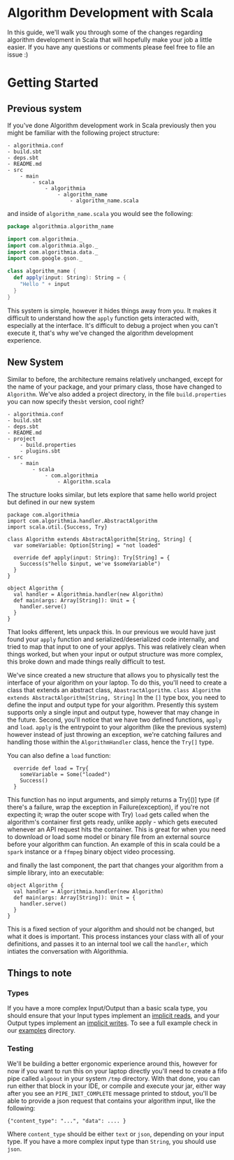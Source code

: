 Algorithm Development with Scala
====================

In this guide, we'll walk you through some of the changes regarding algorithm development 
in Scala that will hopefully make your job a little easier. If you have any questions or comments please feel free to file an issue :)

# Getting Started

## Previous system

If you've done Algorithm development work in Scala previously then you might be familiar with the following project structure:
```
- algorithmia.conf
- build.sbt
- deps.sbt
- README.md
- src
    - main
        - scala
            - algorithmia
                - algorithm_name
                    - algorithm_name.scala
```

and inside of `algorithm_name.scala` you would see the following:

```scala
package algorithmia.algorithm_name

import com.algorithmia._
import com.algorithmia.algo._
import com.algorithmia.data._
import com.google.gson._

class algorithm_name {
  def apply(input: String): String = {
    "Hello " + input
  }
}

```

This system is simple, however it hides things away from you. It makes it difficult to understand how the `apply` function gets interacted with, especially at the interface.
It's difficult to debug a project when you can't execute it, that's why we've changed the algorithm development experience.

## New System
Similar to before, the architecture remains relatively unchanged, except for the name of your package, and your primary class, those have changed to `Algorithm`. 
We've also added a project directory, in the file `build.properties` you can now specify the`sbt` version, cool right?

```
- algorithmia.conf
- build.sbt
- deps.sbt
- README.md
- project
    - build.properties
    - plugins.sbt 
- src
    - main
        - scala
            - com.algorithmia
                - Algorithm.scala
```

The structure looks similar, but lets explore that same hello world project but defined in our new system

```
package com.algorithmia
import com.algorithmia.handler.AbstractAlgorithm
import scala.util.{Success, Try}

class Algorithm extends AbstractAlgorithm[String, String] {
  var someVariable: Option[String] = "not loaded"

  override def apply(input: String): Try[String] = {
    Success(s"hello $input, we've $someVariable")
  }
}

object Algorithm {
  val handler = Algorithmia.handler(new Algorithm)
  def main(args: Array[String]): Unit = {
    handler.serve()
  }
}

```
That looks different, lets unpack this.
In our previous we would have just found your `apply` function and serialized/deserialized code internally, and tried to map that input to one of your applys.
This was relatively clean when things worked, but when your input or output structure was more complex, this broke down and made things really difficult to test.

We've since created a new structure that allows you to physically test the interface of your algorithm on your laptop. To do this, you'll need to create a class that extends an abstract class,
`AbastractAlgorithm`.
`class Algorithm extends AbstractAlgorithm[String, String]`
In the `[]` type box, you need to define the input and output type for your algorithm. Presently this system supports only a single input and output type, however that may change in the future.
Second, you'll notice that we have two defined functions, `apply` and `load`. `apply` is the entrypoint to your algorithm (like the previous system) however instead of just throwing an exception, we're catching failures and handling those within the `AlgorithmHandler` class, hence the `Try[]` type.

You can also define a `load` function:
``` 
  override def load = Try{
    someVariable = Some("loaded")
    Success()
  }
```
This function has no input arguments, and simply returns a Try[()] type (if there's a failure, wrap the exception in Failure(exception), if you're not expecting it; wrap the outer scope with Try)
`load` gets called when the algorithm's container first gets ready, unlike apply - which gets executed whenever an API request hits the container. This is great for when you need to download or load some model or binary file from an external source before your algorithm can function.
An example of this in scala could be a `spark` instance or a `ffmpeg` binary object video processing.


and finally the last component, the part that changes your algorithm from a simple library, into an executable:

``` 
object Algorithm {
  val handler = Algorithmia.handler(new Algorithm)
  def main(args: Array[String]): Unit = {
    handler.serve()
  }
}
```
This is a fixed section of your algorithm and should not be changed, but what it does is important. This process instances your class with all of your definitions, and passes it to an internal tool we call the `handler`, which 
intiates the conversation with Algorithmia. 

## Things to note

### Types
If you have a more complex Input/Output than a basic scala type, you should ensure that your Input types implement an [implicit reads](), and your Output types implement an [implicit writes](). 
To see a full example check in our [examples](algorithm_examples.hello_world) directory.

### Testing
We'll be building a better ergonomic experience around this, however for now if you want to run this on your laptop directly you'll need to create a fifo pipe called `algoout` in your system `/tmp` directory.
With that done, you can run either that block in your IDE, or compile and execute your jar, either way after you see an `PIPE_INIT_COMPLETE` message printed to stdout, you'll be able to provide a json request that contains your algorithm input, like the following:
```
{"content_type": "...", "data": .... }
```
Where `content_type` should be either `text` or `json`, depending on your input type. If you have a more complex input type than `String`, you should use `json`.
